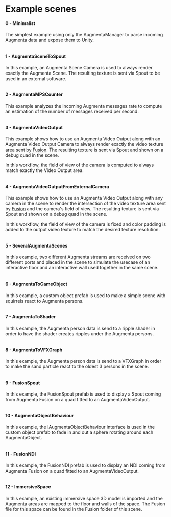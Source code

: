 # Example scenes

#### 0 - Minimalist

The simplest example using only the AugmentaManager to parse incoming Augmenta data and expose them to Unity.

<figure><img src="https://camo.githubusercontent.com/9c7ccdfabc555f5bb124ccbac73672232e539547c8c6ddfa9a82133070fbd438/68747470733a2f2f6d656469612e67697068792e636f6d2f6d656469612f59314d6a4152414638634d75324f6558466e2f67697068792e676966" alt=""><figcaption></figcaption></figure>

#### 1 - AugmentaSceneToSpout

In this example, an Augmenta Scene Camera is used to always render exactly the Augmenta Scene. The resulting texture is sent via Spout to be used in an external software.

<figure><img src="https://camo.githubusercontent.com/7eb1cb63f361c1e73628f6e0234685f4539ffd19928a9551d5017cf1357800f1/68747470733a2f2f6d656469612e67697068792e636f6d2f6d656469612f6947396d336b505475354e775a67707135542f67697068792e676966" alt=""><figcaption></figcaption></figure>

#### 2 - AugmentaMPSCounter

This example analyzes the incoming Augmenta messages rate to compute an estimation of the number of messages received per second.

<figure><img src="https://camo.githubusercontent.com/cbdbf5d80fe83ec6059f031494cd9503ac8672e9dfd8aac6dc95149267fc5135/68747470733a2f2f6d656469612e67697068792e636f6d2f6d656469612f596c66346356585077367545774f6935646d2f67697068792e676966" alt=""><figcaption></figcaption></figure>

#### 3 - AugmentaVideoOutput

This example shows how to use an Augmenta Video Output along with an Augmenta Video Output Camera to always render exactly the video texture area sent by [Fusion](https://augmenta-tech.com/download/#fusion). The resulting texture is sent via Spout and shown on a debug quad in the scene.

In this workflow, the field of view of the camera is computed to always match exactly the Video Output area.

<figure><img src="https://camo.githubusercontent.com/ccf8a6a15f6ee88938a9d9a542407116f385d8f4dda826f70c703a40f19c264e/68747470733a2f2f6d656469612e67697068792e636f6d2f6d656469612f6c53367a434f77394670393956346c62384f2f67697068792e676966" alt=""><figcaption></figcaption></figure>

#### 4 - AugmentaVideoOutputFromExternalCamera

This example shows how to use an Augmenta Video Output along with any camera in the scene to render the intersection of the video texture area sent by [Fusion](https://augmenta-tech.com/download/#fusion) and the camera's field of view. The resulting texture is sent via Spout and shown on a debug quad in the scene.

In this workflow, the field of view of the camera is fixed and color padding is added to the output video texture to match the desired texture resolution.

<figure><img src="https://camo.githubusercontent.com/0aadba22e88fcaea06b2179e047bc48d4b27ba766085be3038f8f0b768fe868a/68747470733a2f2f6d656469612e67697068792e636f6d2f6d656469612f656b3463336c44496a4955627158354f42662f67697068792e676966" alt=""><figcaption></figcaption></figure>

#### 5 - SeveralAugmentaScenes

In this example, two different Augmenta streams are received on two different ports and placed in the scene to simulate the usecase of an interactive floor and an interactive wall used together in the same scene.

<figure><img src="https://camo.githubusercontent.com/4f67780b0ad7eab3d5dd60a9a57c37c7a07d53ed5006061aa71466fa5d4ffb0f/68747470733a2f2f6d656469612e67697068792e636f6d2f6d656469612f686f795a77385a4d354b564c475437736d362f67697068792e676966" alt=""><figcaption></figcaption></figure>

#### 6 - AugmentaToGameObject

In this example, a custom object prefab is used to make a simple scene with squirrels react to Augmenta persons.

<figure><img src="https://camo.githubusercontent.com/666fbfac0ff83c32e2e94920d38c66785febc5cdd0e9e02ca172f0ff7c3df8bf/68747470733a2f2f6d656469612e67697068792e636f6d2f6d656469612f506c793154434b763873744c49474e6543742f67697068792e676966" alt=""><figcaption></figcaption></figure>

#### 7 - AugmentaToShader

In this example, the Augmenta person data is send to a ripple shader in order to have the shader creates ripples under the Augmenta persons.

<figure><img src="https://camo.githubusercontent.com/bb7b7252810d8caaa72da9d2ef8266d4c3a48518c1cc23dc96832dfaf959085e/68747470733a2f2f6d656469612e67697068792e636f6d2f6d656469612f694b47786f3177353933474b4b565245586b2f67697068792e676966" alt=""><figcaption></figcaption></figure>

#### 8 - AugmentaToVFXGraph

In this example, the Augmenta person data is send to a VFXGraph in order to make the sand particle react to the oldest 3 persons in the scene.

<figure><img src="https://camo.githubusercontent.com/dd56905d85db4df2908cf1ee2f8fb701f6675a428d0f7948748555b2d2b5706c/68747470733a2f2f6d656469612e67697068792e636f6d2f6d656469612f6b633731466d556745496737656c525464372f67697068792e676966" alt=""><figcaption></figcaption></figure>

#### 9 - FusionSpout

In this example, the FusionSpout prefab is used to display a Spout coming from Augmenta Fusion on a quad fitted to an AugmentaVideoOutput.

<figure><img src="https://camo.githubusercontent.com/a2e5b529581492e2c1ab41faa4c5e9b74efaac94de33c1ac6f3fc686804b5904/68747470733a2f2f6d656469612e67697068792e636f6d2f6d656469612f326536576b76676332383442786839345a592f67697068792e676966" alt=""><figcaption></figcaption></figure>

#### 10 - AugmentaObjectBehaviour

In this example, the IAugmentaObjectBehaviour interface is used in the custom object prefab to fade in and out a sphere rotating around each AugmentaObject.

<figure><img src="https://camo.githubusercontent.com/0bf4710a191a2c432d50e7a4e2f92655478f08d54728673798dd9eff7e8e0a33/68747470733a2f2f6d656469612e67697068792e636f6d2f6d656469612f7a354a59753437354d4b70513059466d56432f67697068792e676966" alt=""><figcaption></figcaption></figure>

#### 11 - FusionNDI

In this example, the FusionNDI prefab is used to display an NDI coming from Augmenta Fusion on a quad fitted to an AugmentaVideoOutput.

<figure><img src="https://camo.githubusercontent.com/a2e5b529581492e2c1ab41faa4c5e9b74efaac94de33c1ac6f3fc686804b5904/68747470733a2f2f6d656469612e67697068792e636f6d2f6d656469612f326536576b76676332383442786839345a592f67697068792e676966" alt=""><figcaption></figcaption></figure>

#### 12 - ImmersiveSpace

In this example, an existing immersive space 3D model is imported and the Augmenta areas are mapped to the floor and walls of the space. The Fusion file for this space can be found in the Fusion folder of this scene.

<figure><img src="https://camo.githubusercontent.com/4ba018701062a9e9404e62ff0641f51709dc9dddd198651bd0b4476ef43b5be7/68747470733a2f2f6d656469612e67697068792e636f6d2f6d656469612f32704b48387a766a4471796653436b6273582f67697068792e676966" alt=""><figcaption></figcaption></figure>
